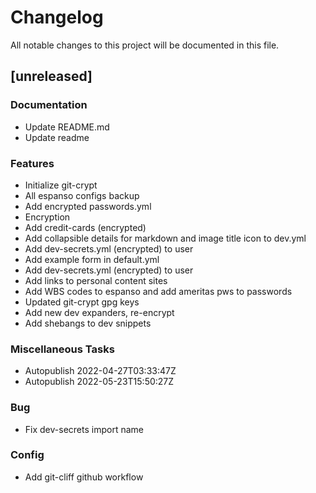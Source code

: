 # Changelog

All notable changes to this project will be documented in this file.

## [unreleased]

### Documentation

- Update README.md
- Update readme

### Features

- Initialize git-crypt
- All espanso configs backup
- Add encrypted passwords.yml
- Encryption
- Add credit-cards (encrypted)
- Add collapsible details for markdown and image title icon to dev.yml
- Add dev-secrets.yml (encrypted) to user
- Add example form in default.yml
- Add dev-secrets.yml (encrypted) to user
- Add links to personal content sites
- Add WBS codes to espanso and add ameritas pws to passwords
- Updated git-crypt gpg keys
- Add new dev expanders, re-encrypt
- Add shebangs to dev snippets

### Miscellaneous Tasks

- Autopublish 2022-04-27T03:33:47Z
- Autopublish 2022-05-23T15:50:27Z

### Bug

- Fix dev-secrets import name

### Config

- Add git-cliff github workflow

<!-- generated by git-cliff -->
